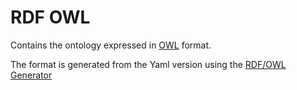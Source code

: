 # RDF OWL
Contains the ontology expressed in [OWL](https://www.w3.org/OWL/) format.

The format is generated from the Yaml version using the [RDF/OWL Generator](/tools/rdf_generator/README.md)
